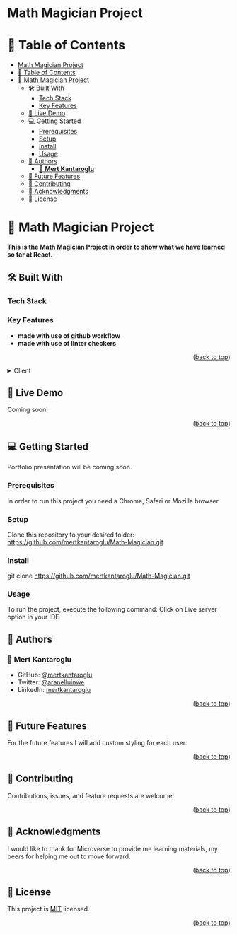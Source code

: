 <a name="readme-top"></a>

# Math Magician Project

# 📗 Table of Contents

- [Math Magician Project](#math-magician-project)
- [📗 Table of Contents](#-table-of-contents)
- [📖 Math Magician Project ](#-math-magician-project-)
  - [🛠 Built With ](#-built-with-)
    - [Tech Stack ](#tech-stack-)
    - [Key Features ](#key-features-)
  - [🚀 Live Demo ](#-live-demo-)
  - [💻 Getting Started ](#-getting-started-)
    - [Prerequisites ](#prerequisites-)
    - [Setup ](#setup-)
    - [Install ](#install-)
    - [Usage ](#usage-)
  - [👥 Authors ](#-authors-)
    - [👤 **Mert Kantaroglu**](#-mert-kantaroglu)
  - [🔭 Future Features ](#-future-features-)
  - [🤝 Contributing ](#-contributing-)
  - [🙏 Acknowledgments ](#-acknowledgments-)
  - [📝 License ](#-license-)

# 📖 Math Magician Project <a name="about-project"></a>

**This is the Math Magician Project in order to show what we have learned so far at React.**

## 🛠 Built With <a name="built-with"></a>

### Tech Stack <a name="tech-stack"></a>

### Key Features <a name="key-features"></a>

- **made with use of github workflow**
- **made with use of linter checkers**

<p align="right">(<a href="#readme-top">back to top</a>)</p>

<details>
  <summary>Client</summary>
  <ul>
    <li>React</li>
  </ul>
</details>

## 🚀 Live Demo <a name="live-demo"></a>

Coming soon!

<p align="right">(<a href="#readme-top">back to top</a>)</p>

## 💻 Getting Started <a name="getting-started"></a>

Portfolio presentation will be coming soon.

### Prerequisites <a name="prerequisites"></a>

In order to run this project you need a Chrome, Safari or Mozilla browser

### Setup <a name="setup"></a>

Clone this repository to your desired folder: https://github.com/mertkantaroglu/Math-Magician.git

### Install <a name="install"></a>

git clone https://github.com/mertkantaroglu/Math-Magician.git

### Usage <a name="usage"></a>

To run the project, execute the following command: Click on Live server option in your IDE

## 👥 Authors <a name="authors"></a>

### 👤 **Mert Kantaroglu**

- GitHub: [@mertkantaroglu](https://github.com/mertkantaroglu/)
- Twitter: [@aranelluinwe](https://twitter.com/aranelluinwe)
- LinkedIn: [mertkantaroglu](https://www.linkedin.com/in/mert-kantaroglu/)

<p align="right">(<a href="#readme-top">back to top</a>)</p>

## 🔭 Future Features <a name="future-features"></a>

For the future features I will add custom styling for each user.

<p align="right">(<a href="#readme-top">back to top</a>)</p>

## 🤝 Contributing <a name="contributing"></a>

Contributions, issues, and feature requests are welcome!

<p align="right">(<a href="#readme-top">back to top</a>)</p>

## 🙏 Acknowledgments <a name="acknowledgements"></a>

I would like to thank for Microverse to provide me learning materials, my peers for helping me out to move forward.

<p align="right">(<a href="#readme-top">back to top</a>)</p>

## 📝 License <a name="license"></a>

This project is [MIT](LICENSE) licensed.

<p align="right">(<a href="#readme-top">back to top</a>)</p>

